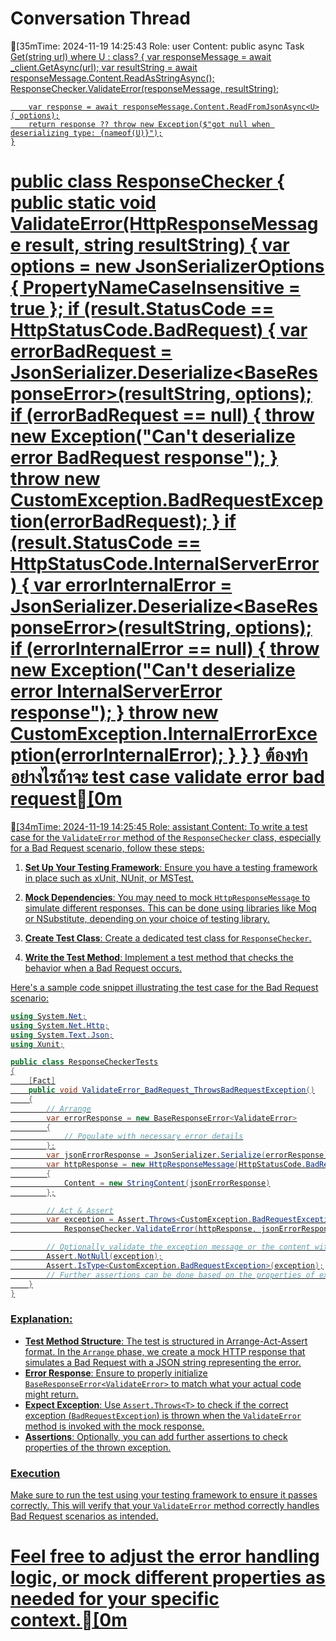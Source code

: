 # Conversation Thread

[35mTime: 2024-11-19 14:25:43
Role: user
Content: public async Task<U> Get<U>(string url) where U : class?
    {
        var responseMessage = await _client.GetAsync(url);
        var resultString = await responseMessage.Content.ReadAsStringAsync();
        ResponseChecker.ValidateError(responseMessage, resultString);

        var response = await responseMessage.Content.ReadFromJsonAsync<U>(_options);
        return response ?? throw new Exception($"got null when deserializing type: {nameof(U)}");
    }

public class ResponseChecker
    {
        public static void ValidateError(HttpResponseMessage result, string resultString)
        {
            var options = new JsonSerializerOptions { PropertyNameCaseInsensitive = true };
            if (result.StatusCode == HttpStatusCode.BadRequest)
            {
                var errorBadRequest = JsonSerializer.Deserialize<BaseResponseError<ValidateError>>(resultString, options);
                if (errorBadRequest == null)
                {
                    throw new Exception("Can't deserialize error BadRequest response");
                }
                throw new CustomException.BadRequestException(errorBadRequest);
            }
            if (result.StatusCode == HttpStatusCode.InternalServerError)
            {
                var errorInternalError = JsonSerializer.Deserialize<BaseResponseError<InternalError>>(resultString, options);
                if (errorInternalError == null)
                {
                    throw new Exception("Can't deserialize error InternalServerError response");
                }
                throw new CustomException.InternalErrorException(errorInternalError);
            }
        }
    }
ต้องทำอย่างไรถ้าจะ test case validate error bad request[0m
==================================================
[34mTime: 2024-11-19 14:25:45
Role: assistant
Content: To write a test case for the `ValidateError` method of the `ResponseChecker` class, especially for a Bad Request scenario, follow these steps:

1. **Set Up Your Testing Framework**: Ensure you have a testing framework in place such as xUnit, NUnit, or MSTest.

2. **Mock Dependencies**: You may need to mock `HttpResponseMessage` to simulate different responses. This can be done using libraries like Moq or NSubstitute, depending on your choice of testing library.

3. **Create Test Class**: Create a dedicated test class for `ResponseChecker`.

4. **Write the Test Method**: Implement a test method that checks the behavior when a Bad Request occurs.

Here's a sample code snippet illustrating the test case for the Bad Request scenario:

```csharp
using System.Net;
using System.Net.Http;
using System.Text.Json;
using Xunit;

public class ResponseCheckerTests
{
    [Fact]
    public void ValidateError_BadRequest_ThrowsBadRequestException()
    {
        // Arrange
        var errorResponse = new BaseResponseError<ValidateError>
        {
            // Populate with necessary error details
        };
        var jsonErrorResponse = JsonSerializer.Serialize(errorResponse);
        var httpResponse = new HttpResponseMessage(HttpStatusCode.BadRequest)
        {
            Content = new StringContent(jsonErrorResponse)
        };

        // Act & Assert
        var exception = Assert.Throws<CustomException.BadRequestException>(() =>
            ResponseChecker.ValidateError(httpResponse, jsonErrorResponse));

        // Optionally validate the exception message or the content within the exception
        Assert.NotNull(exception);
        Assert.IsType<CustomException.BadRequestException>(exception);
        // Further assertions can be done based on the properties of exception
    }
}
```

### Explanation:

- **Test Method Structure**: The test is structured in Arrange-Act-Assert format. In the `Arrange` phase, we create a mock HTTP response that simulates a Bad Request with a JSON string representing the error.
- **Error Response**: Ensure to properly initialize `BaseResponseError<ValidateError>` to match what your actual code might return.
- **Expect Exception**: Use `Assert.Throws<T>` to check if the correct exception (`BadRequestException`) is thrown when the `ValidateError` method is invoked with the mock response.
- **Assertions**: Optionally, you can add further assertions to check properties of the thrown exception.

### Execution 

Make sure to run the test using your testing framework to ensure it passes correctly. This will verify that your `ValidateError` method correctly handles Bad Request scenarios as intended. 

Feel free to adjust the error handling logic, or mock different properties as needed for your specific context.[0m
==================================================
